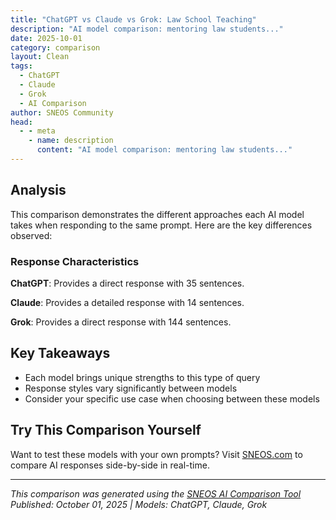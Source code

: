 ```yaml
---
title: "ChatGPT vs Claude vs Grok: Law School Teaching"
description: "AI model comparison: mentoring law students..."
date: 2025-10-01
category: comparison
layout: Clean
tags:
  - ChatGPT
  - Claude
  - Grok
  - AI Comparison
author: SNEOS Community
head:
  - - meta
    - name: description
      content: "AI model comparison: mentoring law students..."
---
```


<ChatComparison
  title="ChatGPT vs Claude vs Grok: Law School Teaching"
  prompt="mentoring law students"
  :responses='{
    "ChatGPT": "Mentoring law students can be a highly rewarding experience that supports their academic and professional development. Here are some key tips and strategies for effectively mentoring law students:\n\n### 1. Build a Strong Relationship\n- **Establish trust and rapport:** Be approachable and open to questions.\n- **Set clear expectations:** Clarify how often you\u2019ll meet, communication methods, and goals.\n\n### 2. Help with Academic Development\n- **Study strategies:** Share techniques for case briefing, outlining, and exam preparation.\n- **Writing skills:** Guide them in legal writing, including memos, briefs, and essays.\n- **Critical thinking:** Encourage analysis of cases and legal principles beyond the surface.\n\n### 3. Provide Career Guidance\n- **Explain different practice areas:** Help them explore specialties such as corporate law, criminal law, public interest, etc.\n- **Networking:** Introduce them to professionals, recommend events, and encourage joining bar associations.\n- **Professionalism:** Discuss ethics, time management, and workplace behavior in legal settings.\n\n### 4. Offer Practical Experience\n- **Internships and clerkships:** Assist with finding and applying for relevant practical opportunities.\n- **Simulations and moot court:** Encourage participation in advocacy competitions and legal clinics.\n- **Feedback:** Provide constructive criticism on oral arguments and written assignments.\n\n### 5. Emotional Support and Motivation\n- **Stress management:** Discuss ways to handle the pressures of law school.\n- **Encouragement:** Celebrate successes and help them navigate setbacks.\n- **Work-life balance:** Emphasize the importance of maintaining personal well-being.\n\n### 6. Resources and Tools\n- Share useful books, websites, and databases.\n- Recommend workshops, webinars, and continuing legal education (CLE) opportunities.\n\n---\n\n### Sample Mentoring Session Structure\n\n1. **Check-in:** How they\u2019re doing academically and personally.\n2. **Discuss recent work:** Review assignments, research, or moot court performances.\n3. **Set goals:** Short-term (exam prep, internships) and long-term (career plans).\n4. **Offer guidance and resources.**\n5. **Plan next meeting and action items.**\n\n---\n\nIf you\u2019d like, I can also provide sample conversation starters, mentoring templates, or recommend resources specifically tailored for law students. Just let me know!",
    "Claude": "# Mentoring Law Students: A Comprehensive Guide\n\n## Why Mentor Law Students?\n\n**Benefits for mentors:**\n- Professional fulfillment and giving back\n- Fresh perspectives on legal issues\n- Networking and relationship building\n- Leadership skill development\n- Potential future colleagues/referral sources\n\n**Benefits for students:**\n- Real-world insights beyond classroom theory\n- Career guidance and networking opportunities\n- Professional skill development\n- Emotional support during challenging times\n- Enhanced job prospects\n\n## Key Areas to Focus On\n\n### 1. **Academic Success**\n- Study strategies and time management\n- Exam preparation techniques\n- Understanding legal reasoning and analysis\n- Research and writing skills\n- Course selection guidance\n\n### 2. **Professional Development**\n- Resume and cover letter review\n- Interview preparation\n- Professional networking strategies\n- Business development basics\n- Client relations skills\n\n### 3. **Career Planning**\n- Exploring different practice areas\n- Understanding various career paths (firm, government, nonprofit, in-house)\n- Internship and clerkship opportunities\n- Bar exam preparation\n- Geographic considerations\n\n### 4. **Practical Skills**\n- Legal writing and drafting\n- Oral advocacy and presentation skills\n- Technology tools for lawyers\n- Project management\n- Billing and time management\n\n## Effective Mentoring Strategies\n\n### **Establishing the Relationship**\n- Set clear expectations and boundaries\n- Define meeting frequency and format\n- Establish communication preferences\n- Create specific, measurable goals\n\n### **Communication Best Practices**\n- Listen actively and ask open-ended questions\n- Share experiences, including failures and lessons learned\n- Provide honest, constructive feedback\n- Be accessible but maintain professional boundaries\n\n### **Structured Activities**\n- **Shadow opportunities** - Court appearances, client meetings, depositions\n- **Mock exercises** - Interviews, negotiations, presentations\n- **Document review** - Resumes, writing samples, briefs\n- **Networking events** - Bar associations, alumni gatherings\n\n## Common Challenges \u0026 Solutions\n\n### **Challenge: Time Management**\n**Solution:** Schedule regular, brief check-ins; use email for quick questions\n\n### **Challenge: Unrealistic Expectations**\n**Solution:** Set clear boundaries about what you can/cannot provide\n\n### **Challenge: Lack of Direction from Student**\n**Solution:** Help them identify specific goals and create action plans\n\n### **Challenge: Different Practice Areas**\n**Solution:** Focus on transferable skills; connect them with specialists when needed\n\n## Formal vs. Informal Mentoring\n\n### **Formal Programs**\n- Law school mentorship programs\n- Bar association initiatives\n- Firm-sponsored programs\n- Structured timelines and objectives\n\n### **Informal Relationships**\n- Organic connections through networking\n- Alumni relationships\n- Professional associations\n- More flexible and personalized\n\n## Special Considerations\n\n### **Diversity, Equity \u0026 Inclusion**\n- Be mindful of unique challenges faced by underrepresented students\n- Provide culturally sensitive guidance\n- Help navigate bias and discrimination\n- Connect with affinity bar associations\n\n### **Different Student Types**\n- **Traditional students:** Focus on practical application of theory\n- **Career changers:** Leverage transferable skills from previous experience\n- **Part-time/evening students:** Address work-life balance challenges\n- **International students:** Navigate cultural differences and visa requirements\n\n## Getting Started\n\n### **For Potential Mentors:**\n1. Contact local law schools about mentorship programs\n2. Join bar association mentoring initiatives\n3. Reach out to your alma mater\n4. Volunteer for student organization events\n5. Offer to speak at career panels\n\n### **Making It Sustainable:**\n- Start with one mentee to gauge your capacity\n- Set realistic time commitments\n- Build mentoring into your professional development goals\n- Track progress and celebrate successes\n\n## Resources to Share\n\n- Bar exam prep materials and strategies\n- Professional development books and podcasts\n- Industry publications and legal news sources\n- Professional association memberships\n- CLE opportunities for new lawyers\n\n---\n\n**Remember:** Effective mentoring is about empowering students to make their own informed decisions, not making decisions for them. Your role is to provide guidance, support, and opportunities for growth while helping them develop critical thinking skills for their legal careers.\n\nWould you like me to elaborate on any specific aspect of mentoring law students?",
    "Grok": "Mentoring law students is a rewarding and impactful way to guide aspiring legal professionals in their academic, professional, and personal development. Whether you\u0027re a practicing attorney, law professor, or experienced legal professional, your mentorship can help students navigate the challenges of law school, build essential skills, and prepare for successful careers. Below are some key aspects of mentoring law students, including tips, strategies, and considerations for being an effective mentor.\n\n---\n\n### **Why Mentor Law Students?**\n1. **Shaping Future Lawyers**: You can influence the next generation of legal professionals by sharing your knowledge, ethics, and insights about the legal field.\n2. **Personal Growth**: Mentoring often helps mentors refine their own leadership, communication, and teaching skills.\n3. **Networking Opportunities**: Building relationships with mentees can expand your professional network and create long-term connections.\n4. **Giving Back**: Mentoring is a way to contribute to the legal community and support students who may face unique challenges or lack access to guidance.\n\n---\n\n### **Key Responsibilities of a Mentor**\n1. **Provide Academic Guidance**:\n   - Help students understand complex legal concepts, case law, and theoretical frameworks.\n   - Offer advice on course selection, exams, and legal writing (e.g., drafting memos, briefs, or research papers).\n   - Encourage critical thinking and problem-solving skills.\n\n2. **Career Advice and Networking**:\n   - Share insights about different legal career paths (e.g., private practice, public interest, corporate law, academia).\n   - Assist with resume building, cover letters, and interview preparation.\n   - Connect students with internships, clerkships, or job opportunities.\n   - Introduce mentees to professional organizations, bar associations, or networking events.\n\n3. **Emotional and Personal Support**:\n   - Law school can be stressful. Be a listening ear for students dealing with imposter syndrome, burnout, or personal challenges.\n   - Encourage work-life balance and stress management techniques.\n   - Help build confidence and resilience.\n\n4. **Ethical and Professional Development**:\n   - Model and discuss the importance of ethics, integrity, and professionalism in the legal field.\n   - Guide students on navigating ethical dilemmas they may encounter in internships or future practice.\n   - Teach practical skills like client communication, time management, and courtroom etiquette.\n\n---\n\n### **Tips for Effective Mentoring**\n1. **Establish Clear Goals and Expectations**:\n   - At the start of the mentoring relationship, discuss the mentee\u2019s goals (e.g., improving grades, securing a clerkship, exploring a specific legal field).\n   - Agree on the frequency and format of meetings (e.g., weekly check-ins, virtual or in-person).\n   - Set boundaries regarding availability and scope of advice.\n\n2. **Be Approachable and Empathetic**:\n   - Create a safe space for students to ask questions, share concerns, and admit mistakes without fear of judgment.\n   - Remember that law students may feel intimidated; encourage open dialogue by being warm and relatable.\n\n3. **Tailor Your Guidance**:\n   - Recognize that each student has unique strengths, weaknesses, and career aspirations. Personalize your advice to their needs.\n   - For example, a 1L (first-year law student) may need help with foundational skills, while a 3L (third-year student) may need bar exam or job search support.\n\n4. **Encourage Independence**:\n   - Avoid giving all the answers. Instead, guide students to think critically and find solutions on their own.\n   - Teach them how to research, network, and advocate for themselves.\n\n5. **Share Your Journey**:\n   - Be transparent about your own challenges, failures, and successes in law school or your career. Real-world stories can be inspiring and relatable.\n   - Discuss how you navigated difficult situations, like a tough internship or a career pivot.\n\n6. **Stay Current**:\n   - Keep up with trends in legal education, technology, and the legal job market to provide relevant advice.\n   - For example, discuss the impact of AI on legal research or the growing demand for skills in areas like cybersecurity law.\n\n7. **Provide Constructive Feedback**:\n   - Offer honest, specific feedback on their work (e.g., mock interviews, written assignments) to help them improve.\n   - Balance criticism with encouragement to maintain their confidence.\n\n8. **Be a Role Model**:\n   - Demonstrate professionalism, punctuality, and respect in your interactions.\n   - Show how you handle ethical dilemmas or difficult clients to set a positive example.\n\n---\n\n### **Common Challenges Law Students Face (and How to Help)**\n1. **Academic Pressure**:\n   - Law school grading curves and competition can be daunting. Help students focus on learning rather than just grades.\n   - Suggest study strategies, like outlining, group study, or practice exams.\n\n2. **Uncertainty About Career Paths**:\n   - Many students are unsure which area of law to pursue. Expose them to different practice areas through shadowing opportunities or guest speakers.\n   - Encourage them to explore internships or clinics in areas of interest (e.g., family law, criminal defense, environmental law).\n\n3. **Financial Stress**:\n   - Law school tuition and loans can be overwhelming. Offer advice on scholarships, part-time work, or loan repayment programs like Public Service Loan Forgiveness (PSLF).\n   - Suggest cost-effective ways to network or gain experience.\n\n4. **Imposter Syndrome**:\n   - Students may feel they don\u2019t belong or aren\u2019t \u201Cgood enough.\u201D Reassure them that these feelings are common and share your own experiences with self-doubt.\n   - Highlight their strengths and progress to boost their confidence.\n\n5. **Bar Exam Preparation**:\n   - For upper-year students, provide tips on bar exam study schedules, resources (e.g., Barbri, Kaplan), and stress management.\n   - Share your own bar exam experience if applicable.\n\n---\n\n### **Ways to Structure a Mentoring Relationship**\n1. **One-on-One Mentoring**:\n   - Meet regularly with an individual student to provide personalized guidance.\n   - Focus on their specific goals, whether academic, professional, or personal.\n\n2. **Group Mentoring or Workshops**:\n   - Host group sessions or seminars on topics like resume writing, networking, or bar exam prep.\n   - This is especially useful if you\u2019re mentoring through a law school or bar association program.\n\n3. **Informal Check-Ins**:\n   - Not all mentoring needs to be formal. Casual coffee chats or quick emails can be effective for maintaining the relationship.\n   - Encourage students to reach out with questions or updates.\n\n4. **Shadowing Opportunities**:\n   - If possible, allow students to observe your work (e.g., court appearances, client meetings) to give them practical exposure to the legal profession.\n   - Debrief afterward to discuss what they learned.\n\n---\n\n### **Resources for Mentors and Mentees**\n1. **Law School Resources**:\n   - Many law schools have formal mentoring programs or career services offices that pair students with alumni or local attorneys.\n   - Encourage students to use on-campus resources like writing centers, mock trial programs, or counseling services.\n\n2. **Professional Organizations**:\n   - The American Bar Association (ABA) and state bar associations often have mentoring initiatives or young lawyer divisions.\n   - Specialty bar associations (e.g., for women, minorities, or specific practice areas) can provide targeted networking and mentorship.\n\n3. **Online Platforms**:\n   - Websites like LinkedIn can help students connect with professionals in their desired field.\n   - Virtual mentoring platforms or webinars can facilitate remote mentoring relationships.\n\n4. **Books and Guides**:\n   - Recommend books like \u201CThe Curmudgeon\u2019s Guide to Practicing Law\u201D by Mark Herrmann for practical advice on legal practice.\n   - Suggest resources on legal writing, such as \u201CPlain English for Lawyers\u201D by Richard C. Wydick.\n\n---\n\n### **Cultural and Diversity Considerations**\n- **Inclusivity**: Be mindful of the unique challenges faced by underrepresented or first-generation law students. They may lack familial or professional connections in the legal field and need extra support with networking or cultural norms in the profession.\n- **Bias Awareness**: Reflect on your own biases and ensure you\u2019re providing equitable guidance to all mentees.\n- **Safe Space**: Foster an environment where students feel comfortable discussing issues related to race, gender, socioeconomic background, or other aspects of their identity.\n\n---\n\n### **How to Get Involved in Mentoring**\n1. **Law School Programs**: Contact local law schools to join their alumni mentoring programs or guest lecture series.\n2. **Bar Associations**: Many state and local bar associations have mentorship initiatives for law students and young lawyers.\n3. **Pro Bono and Community Organizations**: Volunteer with programs that support disadvantaged students or those pursuing public interest law.\n4. **Personal Outreach**: If you know law students in your network (e.g., through family, friends, or colleagues), offer to mentor them informally.\n\n---\n\n### **Measuring Success as a Mentor**\n- Success isn\u2019t just about whether your mentee gets a top job or perfect grades. Look for growth in their confidence, skills, and ability to navigate challenges.\n- Celebrate small victories, like a successful internship application or mastering a tough legal concept.\n- Solicit feedback from mentees to improve your mentoring style.\n\n---\n\nMentoring law students is a powerful way to make a lasting impact on their lives and the legal profession. By providing guidance, sharing experiences, and fostering a supportive relationship, you can help students transition from uncertain learners to confident, ethical, and skilled lawyers. If you have specific questions or scenarios about mentoring (e.g., dealing with a struggling student or mentoring remotely), feel free to ask!"
  }'
  published-date="22:54"
/>

## Analysis

This comparison demonstrates the different approaches each AI model takes when responding to the same prompt. Here are the key differences observed:

### Response Characteristics

**ChatGPT**: Provides a direct response with 35 sentences. 

**Claude**: Provides a detailed response with 14 sentences. 

**Grok**: Provides a direct response with 144 sentences. 

## Key Takeaways

- Each model brings unique strengths to this type of query
- Response styles vary significantly between models
- Consider your specific use case when choosing between these models

## Try This Comparison Yourself

Want to test these models with your own prompts? Visit [SNEOS.com](https://sneos.com) to compare AI responses side-by-side in real-time.

---

*This comparison was generated using the [SNEOS AI Comparison Tool](https://sneos.com)*
*Published: October 01, 2025 | Models: ChatGPT, Claude, Grok*
